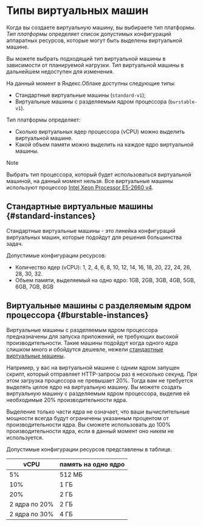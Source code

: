 # Типы виртуальных машин

Когда вы создаете виртуальную машину, вы выбираете тип платформы. _Тип платформы_ определяет список допустимых конфигураций аппаратных ресурсов, которые могут быть выделены виртуальной машине.

Вы можете выбрать подходящий тип виртуальной машины в зависимости от планируемой нагрузки. Тип виртуальной машины в дальнейшем недоступен для изменения.

На данный момент в Яндекс.Облаке доступны следующие типы:

* Стандартные виртуальные машины (`standard-v1`);
* Виртуальные машины с разделяемым ядром процессора (`burstable-v1`).

Тип платформы определяет:

* Сколько виртуальных ядер процессора (vCPU) можно выделить виртуальной машине.
* Какой объем памяти можно выделить на каждое ядро виртуальной машины.

> [!NOTE]
>
> Выбрать тип процессора, который будет использоваться виртуальной машиной, на данный момент нельзя. Все виртуальные машины используют процессор [Intel Xeon Processor E5-2660 v4](https://ark.intel.com/ru/products/91772/Intel-Xeon-Processor-E5-2660-v4-35M-Cache-2_00-GHz).
>


## Стандартные виртуальные машины {#standard-instances}

Стандартные виртуальные машины - это линейка конфигураций виртуальных машин, которые подойдут для решения большинства задач.

Допустимые конфигурации ресурсов:

* Количество ядер (vCPU):
    1, 2, 4, 6, 8, 10, 12, 14, 16, 18, 20, 22, 24, 26, 28, 30, 32.
* Объем памяти, выделяемый на одно ядро:
    1GB, 2GB, 3GB, 4GB, 5GB, 6GB, 7GB, 8GB


## Виртуальные машины с разделяемым ядром процессора {#burstable-instances}

Виртуальные машины с разделяемым ядром процессора предназначены для запуска приложений, не требующих высокой производительности. Такие машины подойдут когда одного ядра слишком много и обойдутся дешевле, нежели [стандартные виртуальные машины](#standard-instances).

Например, у вас на виртуальной машине с одним ядром запущен скрипт, который отправляет HTTP-запросы раз в несколько секунд. При этом загрузка процессора не превышает 20%. Тогда вам не требуется выделять целое ядро на виртуальную машину. Вы можете создать виртуальную машину с разделяемым ядром процессора, выделив ей необходимые 20% производительности ядра.

Выделение только части ядра не означает, что ваши вычислительные мощности всегда будут ограничены указанным процентом от производительности ядра. Вы сможете использовать до 100% производительности ядра, если в данный момент оно никем не используется.

Допустимые конфигурации ресурсов представлены в таблице.

vCPU | память на одно ядро
----- | -----
5% | 512 МБ
10% | 1 ГБ
20% | 2 ГБ
2 ядра по 20% | 2 ГБ
2 ядра по 30% | 4 ГБ